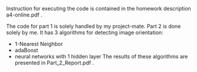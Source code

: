 Instruction for executing the code is contained in the homework description a4-online.pdf . 

The code for part 1 is solely handled by my project-mate. Part 2 is done solely by me. It has 3 algorithms for detecting image orientation:
- 1-Nearest Neighbor
- adaBoost
- neural networks with 1 hidden layer
The results of these algorithms are presented in Part_2_Report.pdf .

